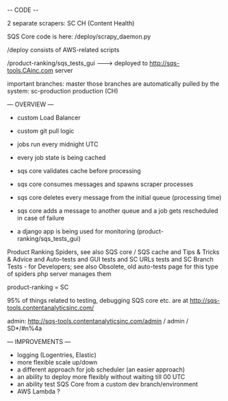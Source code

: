 -- CODE --

2 separate scrapers:
	SC 
	CH (Content Health)

SQS Core code is here: /deploy/scrapy_daemon.py

/deploy consists of AWS-related scripts

/product-ranking/sqs_tests_gui  --->  deployed to http://sqs-tools.CAinc.com server

important branches:
	master 
	those branches are automatically pulled by the system:
		sc-production
		production (CH)

— OVERVIEW — 
* custom Load Balancer
* custom git pull logic 

* jobs run every midnight UTC
* every job state is being cached
* sqs core validates cache before processing
* sqs core consumes messages and spawns scraper processes
* sqs core deletes every message from the initial queue (processing time)
* sqs core adds a message to another queue and a job gets rescheduled in case of failure
* a django app is being used for monitoring
(product-ranking/sqs_tests_gui)

Product Ranking Spiders, see also SQS core / SQS cache and Tips & Tricks & Advice and Auto-tests and GUI tests and SC URLs tests and SC Branch Tests - for Developers;
see also Obsolete, old auto-tests page for this type of spiders
php server manages them

product-ranking = SC 

95% of things related to testing, debugging SQS core etc. are at http://sqs-tools.contentanalyticsinc.com/

admin:
	http://sqs-tools.contentanalyticsinc.com/admin / admin / SD*/#n\%4a

— IMPROVEMENTS —

* logging (Logentries, Elastic)
* more flexible scale up/down
* a different approach for job scheduler (an easier approach)
* an ability to deploy more flexibly without waiting till 00 UTC
* an ability test SQS Core from a custom dev branch/environment
* AWS Lambda ?